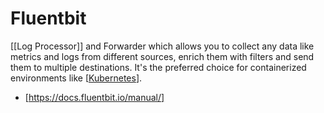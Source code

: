 # Fluentbit

[[Log Processor]] and Forwarder which allows you to collect any data like metrics and logs from different sources, enrich them with filters and send them to multiple destinations. It's the preferred choice for containerized environments like [[Kubernetes]].

- [https://docs.fluentbit.io/manual/]

[//begin]: # "Autogenerated link references for markdown compatibility"
[Kubernetes]: Kubernetes "Kubernetes"
[//end]: # "Autogenerated link references"